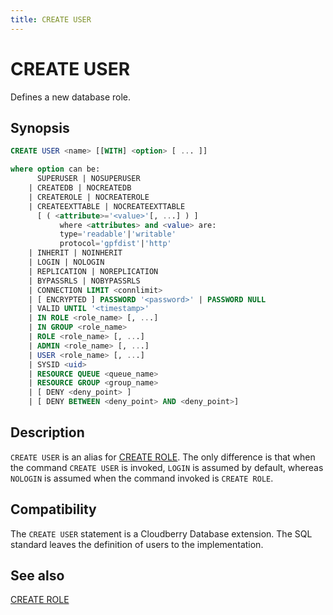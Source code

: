 ```yaml
---
title: CREATE USER
---
```


# CREATE USER

Defines a new database role.

## Synopsis

```sql
CREATE USER <name> [[WITH] <option> [ ... ]]

where option can be:
      SUPERUSER | NOSUPERUSER
    | CREATEDB | NOCREATEDB
    | CREATEROLE | NOCREATEROLE
    | CREATEEXTTABLE | NOCREATEEXTTABLE 
      [ ( <attribute>='<value>'[, ...] ) ]
           where <attributes> and <value> are:
           type='readable'|'writable'
           protocol='gpfdist'|'http'
    | INHERIT | NOINHERIT
    | LOGIN | NOLOGIN
    | REPLICATION | NOREPLICATION
    | BYPASSRLS | NOBYPASSRLS
    | CONNECTION LIMIT <connlimit>
    | [ ENCRYPTED ] PASSWORD '<password>' | PASSWORD NULL
    | VALID UNTIL '<timestamp>'
    | IN ROLE <role_name> [, ...]
    | IN GROUP <role_name>
    | ROLE <role_name> [, ...]
    | ADMIN <role_name> [, ...]
    | USER <role_name> [, ...]
    | SYSID <uid>
    | RESOURCE QUEUE <queue_name>
    | RESOURCE GROUP <group_name>
    | [ DENY <deny_point> ]
    | [ DENY BETWEEN <deny_point> AND <deny_point>]
```

## Description

`CREATE USER` is an alias for [CREATE ROLE](/i18n/zh/docusaurus-plugin-content-docs/current/sql-stmts/sql-stmt-create-role.md). The only difference is that when the command `CREATE USER` is invoked, `LOGIN` is assumed by default, whereas `NOLOGIN` is assumed when the command invoked is `CREATE ROLE`.

## Compatibility

The `CREATE USER` statement is a Cloudberry Database extension. The SQL standard leaves the definition of users to the implementation.

## See also

[CREATE ROLE](/i18n/zh/docusaurus-plugin-content-docs/current/sql-stmts/sql-stmt-create-role.md)
